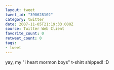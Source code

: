 ```yaml
---
layout: tweet
tweet_id: "390628102"
category: twitter
date: 2007-11-05T21:19:33.000Z
source: Twitter Web Client
favorite_count: 0
retweet_count: 0
tags:
- tweet
---
```


yay, my "i heart mormon boys" t-shirt shipped! :D

